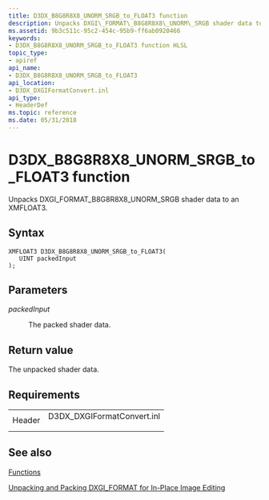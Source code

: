 ```yaml
---
title: D3DX_B8G8R8X8_UNORM_SRGB_to_FLOAT3 function
description: Unpacks DXGI\_FORMAT\_B8G8R8X8\_UNORM\_SRGB shader data to an XMFLOAT3. | D3DX_B8G8R8X8_UNORM_SRGB_to_FLOAT3 function
ms.assetid: 9b3c511c-95c2-454c-95b9-ff6ab0920466
keywords:
- D3DX_B8G8R8X8_UNORM_SRGB_to_FLOAT3 function HLSL
topic_type:
- apiref
api_name:
- D3DX_B8G8R8X8_UNORM_SRGB_to_FLOAT3
api_location:
- D3DX_DXGIFormatConvert.inl
api_type:
- HeaderDef
ms.topic: reference
ms.date: 05/31/2018
---
```


# D3DX\_B8G8R8X8\_UNORM\_SRGB\_to\_FLOAT3 function

Unpacks DXGI\_FORMAT\_B8G8R8X8\_UNORM\_SRGB shader data to an XMFLOAT3.

## Syntax

``` syntax
XMFLOAT3 D3DX_B8G8R8X8_UNORM_SRGB_to_FLOAT3(
   UINT packedInput
);
```

## Parameters

<dl> <dt>

*packedInput* 
</dt> <dd>

The packed shader data.

</dd> </dl>

## Return value

The unpacked shader data.

## Requirements



|                   |                                                                                                        |
|-------------------|--------------------------------------------------------------------------------------------------------|
| Header<br/> | <dl> <dt>D3DX\_DXGIFormatConvert.inl</dt> </dl> |



## See also

<dl> <dt>

[Functions](format-conversion-functions.md)
</dt> <dt>

[Unpacking and Packing DXGI\_FORMAT for In-Place Image Editing](dx-graphics-hlsl-unpacking-packing-dxgi-format.md)
</dt> </dl>

 

 





